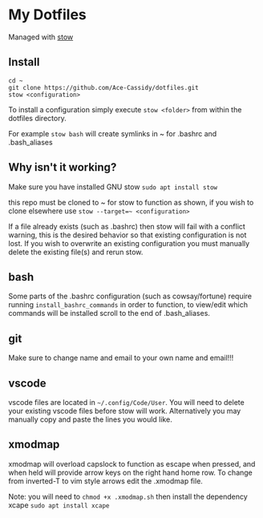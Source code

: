 # My Dotfiles

Managed with [stow](https://www.gnu.org/software/stow/)

## Install

```
cd ~
git clone https://github.com/Ace-Cassidy/dotfiles.git
stow <configuration>
```

To install a configuration simply execute ```stow <folder>``` from within the dotfiles directory. 

For example ```stow bash``` will create symlinks in ~ for .bashrc and .bash_aliases

## Why isn't it working?

Make sure you have installed GNU stow ```sudo apt install stow```

this repo must be cloned to ~ for stow to function as shown, if you wish to clone elsewhere use ```stow --target=~ <configuration>```

If a file already exists (such as .bashrc) then stow will fail with a conflict warning, this is the desired behavior so that existing configuration is not lost. If you wish to overwrite an existing configuration you must manually delete the existing file(s) and rerun stow.

## bash

Some parts of the .bashrc configuration (such as cowsay/fortune) require running ```install_bashrc_commands``` in order to function, to view/edit which commands will be installed scroll to the end of .bash_aliases.

## git

Make sure to change name and email to your own name and email!!!

## vscode

vscode files are located in ```~/.config/Code/User```. You will need to delete your existing vscode files before stow will work. Alternatively you may manually copy and paste the lines you would like.

## xmodmap

xmodmap will overload capslock to function as escape when pressed, and when held will provide arrow keys on the right hand home row. To change from inverted-T to vim style arrows edit the .xmodmap file. 

Note: you will need to ```chmod +x .xmodmap.sh``` then install the dependency xcape ```sudo apt install xcape```
